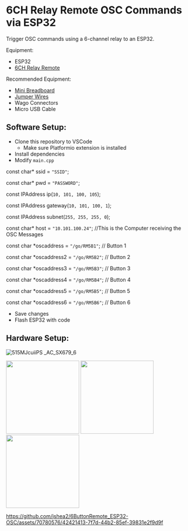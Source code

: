 # 6CH Relay Remote OSC Commands via ESP32

Trigger OSC commands using a 6-channel relay to an ESP32. 

Equipment:
- ESP32
- [6CH Relay Remote](https://www.amazon.com/gp/product/B08PL29N3R/ref=ppx_yo_dt_b_asin_title_o06_s00?ie=UTF8&psc=1)

Recommended Equipment:
- [Mini Breadboard](https://www.amazon.com/gp/product/B071KCZZ4K/ref=ppx_yo_dt_b_asin_title_o01_s00?ie=UTF8&psc=1)
- [Jumper Wires](https://www.amazon.com/gp/product/B07GD25V8D/ref=ppx_yo_dt_b_asin_title_o01_s00?ie=UTF8&psc=1)
- Wago Connectors
- Micro USB Cable

## Software Setup:
- Clone this repository to VSCode
  - Make sure Platformio extension is installed
- Install dependencies
- Modify `main.cpp`


const char* ssid = `"SSID"`;


const char* pwd = `"PASSWORD"`;


const IPAddress ip(`10, 101, 100, 105`);


const IPAddress gateway(`10, 101, 100, 1`);


const IPAddress subnet(`255, 255, 255, 0`);

const char* host = `"10.101.100.24"`; //This is the Computer receiving the OSC Messages

const char *oscaddress = `"/go/RM5B1"`; // Button 1


const char *oscaddress2 = `"/go/RM5B2"`; // Button 2


const char *oscaddress3 = `"/go/RM5B3"`; // Button 3


const char *oscaddress4 = `"/go/RM5B4"`; // Button 4


const char *oscaddress5 = `"/go/RM5B5"`; // Button 5


const char *oscaddress6 = `"/go/RM5B6"`; // Button 6



- Save changes
- Flash ESP32 with code

## Hardware Setup:
![515MJcuiiPS _AC_SX679_6](https://github.com/jshea2/6ButtonRemote_ESP32-OSC/assets/70780576/bc3c9ed8-ab2f-4873-9918-7798e89e7e22)



<img src="https://github.com/jshea2/6ButtonRemote_ESP32-OSC/assets/70780576/8f5237dd-62fb-4a9b-8e35-d615854dfd39" width="200">
<img src="https://github.com/jshea2/6ButtonRemote_ESP32-OSC/assets/70780576/b650f7ce-3f78-41d3-a7cf-540f8f8a089b" width="200">
<img src="https://github.com/jshea2/6ButtonRemote_ESP32-OSC/assets/70780576/a8518ef5-ecdd-479d-a4b4-29dc72a8030c" width="200">

https://github.com/jshea2/6ButtonRemote_ESP32-OSC/assets/70780576/42421413-7f7d-44b2-85ef-39831e2f9d9f

